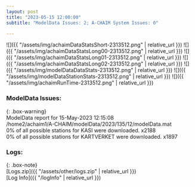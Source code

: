 ```yaml
---
layout: post
title: "2023-05-15 12:00:00"
subtitle: "ModelData Issues: 2; A-CHAIM System Issues: 0"

---
```


![]({{ "/assets/img/achaimDataStatsShort-2313512.png" | relative_url }})
![]({{ "/assets/img/achaimDataStatsLong00-2313512.png" | relative_url }})
![]({{ "/assets/img/achaimDataStatsLong01-2313512.png" | relative_url }})
![]({{ "/assets/img/achaimDataStatsLong02-2313512.png" | relative_url }})
![]({{ "/assets/img/modelDataDataStats-2313512.png" | relative_url }})
![]({{ "/assets/img/modelDataStationStats-2313512.png" | relative_url }})
![]({{ "/assets/img/achaimRunTime-2313512.png" | relative_url }})


### ModelData Issues:  
  
{: .box-warning}  
 ModelData report for 15-May-2023 12:15:08   
 /home2/achaim1/A-CHAIM/modelData/2023/135/12/modelData.mat   
 0% of all possible stations for KASI were downloaded. x2188   
 0% of all possible stations for KARTVERKET were downloaded. x1897   
  


### Logs:  
  
{: .box-note}  
[Logs.zip]({{ "/assets/other/logs.zip" | relative_url }})  
[Log Info]({{ "/logInfo" | relative_url }})  
